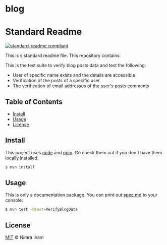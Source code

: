 # blog
# Standard Readme

[![standard-readme compliant](https://img.shields.io/badge/readme%20style-standard-brightgreen.svg?style=flat-square)](https://github.com/RichardLitt/standard-readme)

This is s standard readme file. 
This repository contains:

This is the test suite to verify blog posts data and test the following:
- User of specific name exists and the details are accessible
- Verification of the posts of a specific user
- The verification of email addresses of the user's posts comments


## Table of Contents

- [Install](#install)
- [Usage](#usage)
- [License](#license)



## Install

This project uses [node](http://nodejs.org) and [npm](https://npmjs.com). Go check them out if you don't have them locally installed.

```sh
$ mvn install
```

## Usage

This is only a documentation package. You can print out [spec.md](spec.md) to your console:

```sh
$ mvn test -Dtest=VerifyBlogData
```

## License

[MIT](LICENSE) © Nimra Inam
